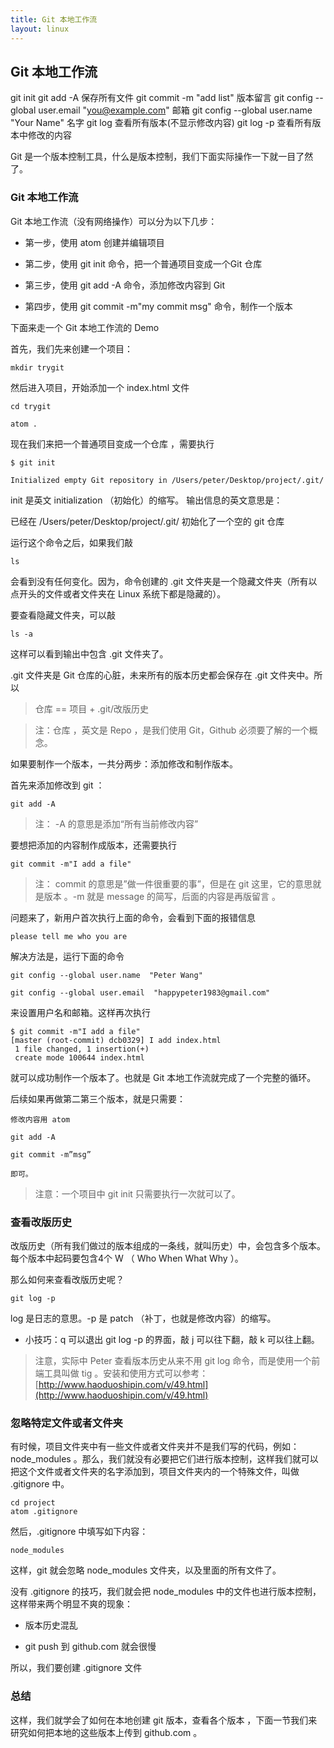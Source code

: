 ```yaml
---
title: Git 本地工作流
layout: linux
---
```


## Git 本地工作流


git init
git add -A 保存所有文件
git commit -m "add list"  版本留言
git config --global user.email "you@example.com"  邮箱
git config --global user.name "Your Name"    名字
git log 查看所有版本(不显示修改内容)
git log -p 查看所有版本中修改的内容

Git 是一个版本控制工具，什么是版本控制，我们下面实际操作一下就一目了然了。

### Git 本地工作流

Git 本地工作流（没有网络操作）可以分为以下几步：

- 第一步，使用 atom 创建并编辑项目

- 第二步，使用 git init 命令，把一个普通项目变成一个Git 仓库

- 第三步，使用 git add -A 命令，添加修改内容到 Git

- 第四步，使用 git commit -m"my commit msg" 命令，制作一个版本

下面来走一个 Git 本地工作流的 Demo

首先，我们先来创建一个项目：

```
mkdir trygit
```

然后进入项目，开始添加一个 index.html 文件

```
cd trygit

atom .
```

现在我们来把一个普通项目变成一个仓库 ，需要执行

```
$ git init

Initialized empty Git repository in /Users/peter/Desktop/project/.git/
```

init 是英文 initialization （初始化）的缩写。 输出信息的英文意思是：

已经在 /Users/peter/Desktop/project/.git/ 初始化了一个空的 git 仓库

运行这个命令之后，如果我们敲

```
ls
```

会看到没有任何变化。因为，命令创建的 .git 文件夹是一个隐藏文件夹（所有以点开头的文件或者文件夹在 Linux 系统下都是隐藏的）。

要查看隐藏文件夹，可以敲

```
ls -a
```

这样可以看到输出中包含 .git 文件夹了。

.git 文件夹是 Git 仓库的心脏，未来所有的版本历史都会保存在 .git 文件夹中。所以

> 仓库 == 项目 + .git/改版历史

> 注：仓库 ，英文是 Repo ，是我们使用 Git，Github 必须要了解的一个概念。

如果要制作一个版本，一共分两步：添加修改和制作版本。

首先来添加修改到 git ：

```
git add -A
```

> 注： -A 的意思是添加“所有当前修改内容”

要想把添加的内容制作成版本，还需要执行

```
git commit -m"I add a file"
```

> 注： commit 的意思是”做一件很重要的事”，但是在 git 这里，它的意思就是版本 。-m 就是 message 的简写，后面的内容是再版留言 。

问题来了，新用户首次执行上面的命令，会看到下面的报错信息

```
please tell me who you are
```

解决方法是，运行下面的命令

```
git config --global user.name  "Peter Wang"

git config --global user.email  "happypeter1983@gmail.com"
```

来设置用户名和邮箱。这样再次执行

```
$ git commit -m"I add a file"
[master (root-commit) dcb0329] I add index.html
 1 file changed, 1 insertion(+)
 create mode 100644 index.html
 ```

就可以成功制作一个版本了。也就是 Git 本地工作流就完成了一个完整的循环。

后续如果再做第二第三个版本，就是只需要：

```
修改内容用 atom

git add -A

git commit -m”msg”

即可。
```

> 注意：一个项目中 git init 只需要执行一次就可以了。

### 查看改版历史

改版历史（所有我们做过的版本组成的一条线，就叫历史）中，会包含多个版本。每个版本中起码要包含4个 W （ Who When What Why ）。

那么如何来查看改版历史呢？

```
git log -p
```

log 是日志的意思。-p 是 patch （补丁，也就是修改内容）的缩写。

- 小技巧：q 可以退出 git log -p 的界面，敲 j 可以往下翻，敲 k 可以往上翻。

> 注意，实际中 Peter 查看版本历史从来不用 git log 命令，而是使用一个前端工具叫做 tig 。安装和使用方式可以参考：[http://www.haoduoshipin.com/v/49.html](http://www.haoduoshipin.com/v/49.html)

### 忽略特定文件或者文件夹

有时候，项目文件夹中有一些文件或者文件夹并不是我们写的代码，例如：node_modules 。那么，我们就没有必要把它们进行版本控制，这样我们就可以把这个文件或者文件夹的名字添加到，项目文件夹内的一个特殊文件，叫做 .gitignore 中。

```
cd project
atom .gitignore
```
然后，.gitignore 中填写如下内容：

```
node_modules
```

这样，git 就会忽略 node_modules 文件夹，以及里面的所有文件了。

没有 .gitignore 的技巧，我们就会把 node_modules 中的文件也进行版本控制，这样带来两个明显不爽的现象：

- 版本历史混乱

- git push 到 github.com 就会很慢

所以，我们要创建 .gitignore 文件

### 总结

这样，我们就学会了如何在本地创建 git 版本，查看各个版本 ，下面一节我们来研究如何把本地的这些版本上传到 github.com 。
